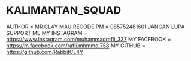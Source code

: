 # KALIMANTAN_SQUAD
AUTHOR = MR.CL4Y
MAU RECODE PM = 085752481601
JANGAN LUPA SUPPORT ME
MY INSTAGRAM = https://www.instagram.com/muhammadrafli_337
MY FACEBOOK  = https://m.facebook.com/rafli.mhmmd.758
MY GITHUB    = https://github.com/RabbitCL4Y
